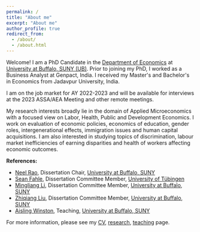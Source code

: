 ```yaml
---
permalink: /
title: "About me"
excerpt: "About me"
author_profile: true
redirect_from: 
  - /about/
  - /about.html
---
```


Welcome! I am a PhD Candidate in the [Department of Economics](https://arts-sciences.buffalo.edu/economics.html) at
[University at Buffalo, SUNY (UB)](http://www.buffalo.edu/). Prior to joining my PhD, I worked as a Business Analyst at Genpact, India. I received my Master's and Bachelor's in Economics from Jadavpur University, India.

I am on the job market for AY 2022-2023 and will be available for interviews at the 2023 ASSA/AEA Meeting and other remote meetings. 

My research interests broadly lie in the domain of Applied Microeconomics with a focused view on Labor, Health, Public and Development Economics. I work on evaluation of economic policies, economics of education, gender roles, intergenerational effects, immigration issues and human capital acquisitions. I am also interested in studying topics of discrimination, labour market inefficiencies of earning disparities and health of workers affecting economic outcomes. 

**References:**
- [Neel Rao](http://www.acsu.buffalo.edu/~neelrao/), Dissertation Chair, [University at Buffalo, SUNY](http://www.buffalo.edu/) 
- [Sean Fahle](https://sites.google.com/site/seanpfahle/), Dissertation Committee Member, [University of Tübingen](https://uni-tuebingen.de/)
- [Mingliang Li](http://www.acsu.buffalo.edu/~mli3/), Dissertation Committee Member, [University at Buffalo, SUNY](http://www.buffalo.edu/)
- [Zhiqiang Liu](https://arts-sciences.buffalo.edu/economics/faculty/faculty-directory/liu-zhiqiang.html), Dissertation Committee Member, [University at Buffalo, SUNY](http://www.buffalo.edu/)
- [Aisling Winston](https://sites.google.com/view/aisling-winston/home), Teaching, [University at Buffalo, SUNY](http://www.buffalo.edu/)

For more information, please see my [CV](cv), [research](research), [teaching](teaching) page. 

